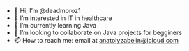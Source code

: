 - 👋 Hi, I’m @deadmoroz1
- 👀 I’m interested in IT in healthcare
- 🌱 I’m currently learning Java
- 💞️ I’m looking to collaborate on Java projects for begginers
- 📫 How to reach me: email at anatolyzabelin@icloud.com

<!---
deadmoroz1/deadmoroz1 is a ✨ special ✨ repository because its `README.md` (this file) appears on your GitHub profile.
You can click the Preview link to take a look at your changes.
--->
